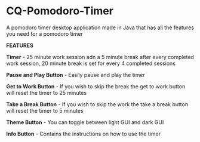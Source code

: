 # CQ-Pomodoro-Timer
A pomodoro timer desktop application made in Java that has all the features you need for a pomodoro timer

**FEATURES**

**Timer** - 25 minute work session adn a 5 minute break after every completed work session, 20 minute break is set for every 4 completed sessions

**Pause and Play Button** - Easily pause and play the timer

**Get to Work Button** - If you wish to skip the break the get to work button will reset the timer to 25 minutes

**Take a Break Button** - If you wish to skip the work the take a break button will reset the timer to 5 minutes

**Theme Button** - You can toggle between light GUI and dark GUI

**Info Button** - Contains the instructions on how to use the timer
